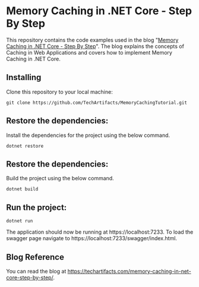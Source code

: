# Memory Caching in .NET Core - Step By Step

This repository contains the code examples used in the blog "[Memory Caching in .NET Core - Step By Step](https://techartifacts.com/memory-caching-in-net-core-step-by-step/)". 
The blog explains the concepts of Caching in Web Applications and covers how to implement Memory Caching in .NET Core.

## Installing
Clone this repository to your local machine:

```
git clone https://github.com/TechArtifacts/MemoryCachingTutorial.git
```

## Restore the dependencies:
Install the dependencies for the project using the below command.

```
dotnet restore
```

## Restore the dependencies:
Build the project using the below command.
```
dotnet build
```

## Run the project:

```
dotnet run
```

The application should now be running at https://localhost:7233. To load the swagger page navigate to https://localhost:7233/swagger/index.html.


## Blog Reference
You can read the blog at https://techartifacts.com/memory-caching-in-net-core-step-by-step/.